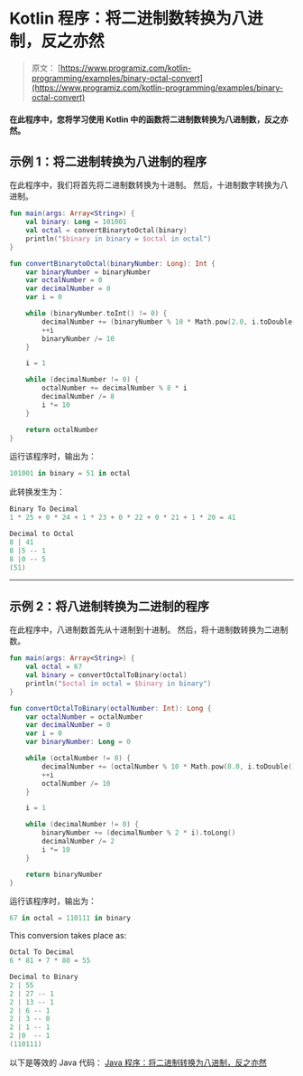 # Kotlin 程序：将二进制数转换为八进制，反之亦然

> 原文： [https://www.programiz.com/kotlin-programming/examples/binary-octal-convert](https://www.programiz.com/kotlin-programming/examples/binary-octal-convert)

#### 在此程序中，您将学习使用 Kotlin 中的函数将二进制数转换为八进制数，反之亦然。

## 示例 1：将二进制转换为八进制的程序

在此程序中，我们将首先将二进制数转换为十进制。 然后，十进制数字转换为八进制。

```kt
fun main(args: Array<String>) {
    val binary: Long = 101001
    val octal = convertBinarytoOctal(binary)
    println("$binary in binary = $octal in octal")
}

fun convertBinarytoOctal(binaryNumber: Long): Int {
    var binaryNumber = binaryNumber
    var octalNumber = 0
    var decimalNumber = 0
    var i = 0

    while (binaryNumber.toInt() != 0) {
        decimalNumber += (binaryNumber % 10 * Math.pow(2.0, i.toDouble())).toInt()
        ++i
        binaryNumber /= 10
    }

    i = 1

    while (decimalNumber != 0) {
        octalNumber += decimalNumber % 8 * i
        decimalNumber /= 8
        i *= 10
    }

    return octalNumber
}
```

运行该程序时，输出为：

```kt
101001 in binary = 51 in octal
```

此转换发生为：

```kt
Binary To Decimal
1 * 25 + 0 * 24 + 1 * 23 + 0 * 22 + 0 * 21 + 1 * 20 = 41

Decimal to Octal
8 | 41
8 |5 -- 1
8 |0 -- 5
(51)

```

* * *

## 示例 2：将八进制转换为二进制的程序

在此程序中，八进制数首先从十进制到十进制。 然后，将十进制数转换为二进制数。

```kt
fun main(args: Array<String>) {
    val octal = 67
    val binary = convertOctalToBinary(octal)
    println("$octal in octal = $binary in binary")
}

fun convertOctalToBinary(octalNumber: Int): Long {
    var octalNumber = octalNumber
    var decimalNumber = 0
    var i = 0
    var binaryNumber: Long = 0

    while (octalNumber != 0) {
        decimalNumber += (octalNumber % 10 * Math.pow(8.0, i.toDouble())).toInt()
        ++i
        octalNumber /= 10
    }

    i = 1

    while (decimalNumber != 0) {
        binaryNumber += (decimalNumber % 2 * i).toLong()
        decimalNumber /= 2
        i *= 10
    }

    return binaryNumber
}
```

运行该程序时，输出为：

```kt
67 in octal = 110111 in binary
```

This conversion takes place as:

```kt
Octal To Decimal
6 * 81 + 7 * 80 = 55

Decimal to Binary
2 | 55
2 | 27 -- 1
2 | 13 -- 1
2 | 6 -- 1
2 | 3 -- 0
2 | 1 -- 1
2 |0  -- 1
(110111)

```

以下是等效的 Java 代码： [Java 程序：将二进制转换为八进制，反之亦然](/java-programming/examples/binary-octal-convert "Java Program to Convert Binary to Octal and vice-versa")
